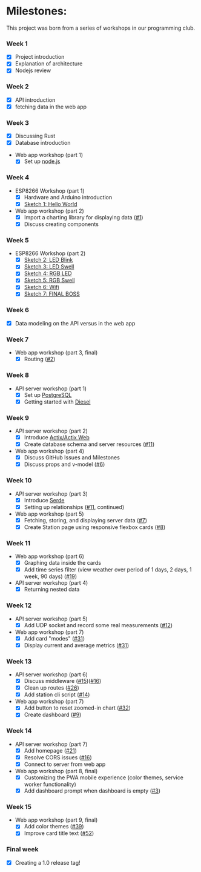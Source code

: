 # Milestones:

This project was born from a series of workshops in our programming club.

### Week 1

- [x] Project introduction
- [x] Explanation of architecture
- [x] Nodejs review

### Week 2

- [x] API introduction
- [x] fetching data in the web app

### Week 3

- [x] Discussing Rust
- [x] Database introduction
- Web app workshop (part 1)
  - [x] Set up [node.js](https://nodejs.org)

### Week 4

- ESP8266 Workshop (part 1)
  - [x] Hardware and Arduino introduction
  - [x] [Sketch 1: Hello World](https://gist.github.com/jaythomas/69a7bacf49e3f26ae8311a25ec416702)
- Web app workshop (part 2)
  - [x] Import a charting library for displaying data ([#1](https://github.com/JTCC-Programming-Club/weather-station/issues/1))
  - [x] Discuss creating components

### Week 5

- ESP8266 Workshop (part 2)
  - [x] [Sketch 2: LED Blink](https://gist.github.com/jaythomas/5bc647d795368d76fbcd233d69ee4246)
  - [x] [Sketch 3: LED Swell](https://gist.github.com/jaythomas/56faf188e171e11e31d73bcf0457b042)
  - [x] [Sketch 4: RGB LED](https://gist.github.com/jaythomas/2163c926c71bd153f35c89ae6f34b350)
  - [x] [Sketch 5: RGB Swell](https://gist.github.com/jaythomas/4e1c2e71ac708f6263b3ec3324602426)
  - [x] [Sketch 6: Wifi](https://gist.github.com/jaythomas/c6a8850c13ec2fddc878c8dadebfae91)
  - [x] [Sketch 7: FINAL BOSS](https://gist.github.com/jaythomas/0f9becea61da928d38879eb3563897fa)

### Week 6

- [x] Data modeling on the API versus in the web app

### Week 7

- Web app workshop (part 3, final)
  - [x] Routing ([#2](https://github.com/JTCC-Programming-Club/weather-station/issues/2))

### Week 8

- API server workshop (part 1)
  - [x] Set up [PostgreSQL](https://www.postgresql.org/)
  - [x] Getting started with [Diesel](http://diesel.rs/)

### Week 9

- API server workshop (part 2)
  - [x] Introduce [Actix/Actix Web](https://actix.rs/)
  - [x] Create database schema and server resources ([#11](https://github.com/JTCC-Programming-Club/weather-station/issues/11))
- Web app workshop (part 4)
  - [x] Discuss GitHub Issues and Milestones
  - [x] Discuss props and v-model ([#6](https://github.com/JTCC-Programming-Club/weather-station/issues/6))

### Week 10

- API server workshop (part 3)
  - [x] Introduce [Serde](https://github.com/serde-rs/serde)
  - [x] Setting up relationships ([#11](https://github.com/JTCC-Programming-Club/weather-station/issues/11), continued)
- Web app workshop (part 5)
  - [x] Fetching, storing, and displaying server data ([#7](https://github.com/JTCC-Programming-Club/weather-station/issues/7))
  - [x] Create Station page using responsive flexbox cards ([#8](https://github.com/JTCC-Programming-Club/weather-station/issues/8))

### Week 11

- Web app workshop (part 6)
  - [x] Graphing data inside the cards
  - [x] Add time series filter (view weather over period of 1 days, 2 days, 1 week, 90 days) ([#19](https://github.com/JTCC-Programming-Club/weather-station/issues/19))
- API server workshop (part 4)
  - [x] Returning nested data

### Week 12

- API server workshop (part 5)
  - [x] Add UDP socket and record some real measurements ([#12](https://github.com/JTCC-Programming-Club/weather-station/issues/12))
- Web app workshop (part 7)
  - [x] Add card "modes" ([#31](https://github.com/JTCC-Programming-Club/weather-station/pull/31))
  - [x] Display current and average metrics ([#31](https://github.com/JTCC-Programming-Club/weather-station/pull/31))

### Week 13

- API server workshop (part 6)
  - [x] Discuss middleware ([#15](https://github.com/JTCC-Programming-Club/weather-station/issues/15))([#16](https://github.com/jtcc-programming-club/weather-station/issues/16))
  - [x] Clean up routes ([#26](https://github.com/JTCC-Programming-Club/weather-station/issues/26))
  - [x] Add station cli script ([#14](https://github.com/JTCC-Programming-Club/weather-station/issues/14))
- Web app workshop (part 7)
  - [x] Add button to reset zoomed-in chart ([#32](https://github.com/JTCC-Programming-Club/weather-station/issues/32))
  - [x] Create dashboard ([#9](https://github.com/JTCC-Programming-Club/weather-station/issues/9))

### Week 14

- API server workshop (part 7)
  - [x] Add homepage ([#21](https://github.com/JTCC-Programming-Club/weather-station/issues/21))
  - [x] Resolve CORS issues ([#16](https://github.com/jtcc-programming-club/weather-station/issues/16))
  - [x] Connect to server from web app
- Web app workshop (part 8, final)
  - [x] Customizing the PWA mobile experience (color themes, service worker functionality)
  - [x] Add dashboard prompt when dashboard is empty ([#3](https://github.com/JTCC-Programming-Club/weather-station/issues/3))

### Week 15

- Web app workshop (part 9, final)
  - [x] Add color themes ([#39](https://github.com/JTCC-Programming-Club/weather-station/issues/39))
  - [x] Improve card title text ([#52](https://github.com/JTCC-Programming-Club/weather-station/issues/52))

### Final week

- [x] Creating a 1.0 release tag!
